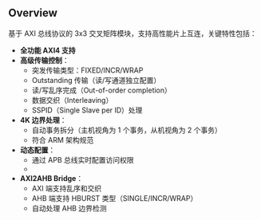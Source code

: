 ## Overview
基于 AXI 总线协议的 3x3 交叉矩阵模块，支持高性能片上互连，关键特性包括：
- **全功能 AXI4 支持**
- **高级传输控制**：
  - 突发传输类型：FIXED/INCR/WRAP
  - Outstanding 传输（读/写通道独立配置）
  - 读/写乱序完成（Out-of-order completion）
  - 数据交织（Interleaving）
  - SSPID（Single Slave per ID）处理
- **4K 边界处理**：
  - 自动事务拆分（主机视角为 1 个事务，从机视角为 2 个事务）
  - 符合 ARM 架构规范
- **动态配置**：
  - 通过 APB 总线实时配置访问权限
  - 
- **AXI2AHB Bridge**：
  - AXI 端支持乱序和交织
  - AHB 端支持 HBURST 类型（SINGLE/INCR/WRAP）
  - 自动处理 AHB 边界检测